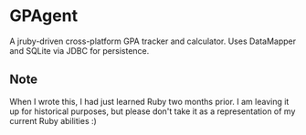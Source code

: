 # GPAgent
A jruby-driven cross-platform GPA tracker and calculator. Uses DataMapper and SQLite via JDBC for persistence.

## Note
When I wrote this, I had just learned Ruby two months prior. I am leaving it up for historical purposes, but please don't take it as a representation of my current Ruby abilities :)
